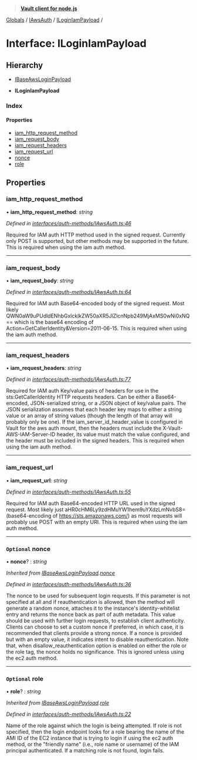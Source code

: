 > **[Vault client for node.js](../README.md)**

[Globals](../globals.md) / [IAwsAuth](../modules/iawsauth.md) / [ILoginIamPayload](iawsauth.iloginiampayload.md) /

# Interface: ILoginIamPayload

## Hierarchy

  * [IBaseAwsLoginPayload](iawsauth.ibaseawsloginpayload.md)

  * **ILoginIamPayload**

### Index

#### Properties

* [iam_http_request_method](iawsauth.iloginiampayload.md#iam_http_request_method)
* [iam_request_body](iawsauth.iloginiampayload.md#iam_request_body)
* [iam_request_headers](iawsauth.iloginiampayload.md#iam_request_headers)
* [iam_request_url](iawsauth.iloginiampayload.md#iam_request_url)
* [nonce](iawsauth.iloginiampayload.md#optional-nonce)
* [role](iawsauth.iloginiampayload.md#optional-role)

## Properties

###  iam_http_request_method

• **iam_http_request_method**: *string*

*Defined in [interfaces/auth-methods/IAwsAuth.ts:46](https://github.com/theogravity/vault-tacular/blob/27041c7/src/interfaces/auth-methods/IAwsAuth.ts#L46)*

Required for IAM auth
HTTP method used in the signed request. Currently only POST is supported,
but other methods may be supported in the future. This is required when
using the iam auth method.

___

###  iam_request_body

• **iam_request_body**: *string*

*Defined in [interfaces/auth-methods/IAwsAuth.ts:64](https://github.com/theogravity/vault-tacular/blob/27041c7/src/interfaces/auth-methods/IAwsAuth.ts#L64)*

Required for IAM auth
Base64-encoded body of the signed request.
Most likely QWN0aW9uPUdldENhbGxlcklkZW50aXR5JlZlcnNpb249MjAxMS0wNi0xNQ==
which is the base64 encoding of Action=GetCallerIdentity&Version=2011-06-15.
This is required when using the iam auth method.

___

###  iam_request_headers

• **iam_request_headers**: *string*

*Defined in [interfaces/auth-methods/IAwsAuth.ts:77](https://github.com/theogravity/vault-tacular/blob/27041c7/src/interfaces/auth-methods/IAwsAuth.ts#L77)*

Required for IAM auth
Key/value pairs of headers for use in the sts:GetCallerIdentity HTTP requests headers.
Can be either a Base64-encoded, JSON-serialized string, or a JSON object of key/value pairs.
The JSON serialization assumes that each header key maps to either a string value or an array
of string values (though the length of that array will probably only be one).
If the iam_server_id_header_value is configured in Vault for the aws auth mount,
then the headers must include the X-Vault-AWS-IAM-Server-ID header, its value must match
the value configured, and the header must be included in the signed headers.
This is required when using the iam auth method.

___

###  iam_request_url

• **iam_request_url**: *string*

*Defined in [interfaces/auth-methods/IAwsAuth.ts:55](https://github.com/theogravity/vault-tacular/blob/27041c7/src/interfaces/auth-methods/IAwsAuth.ts#L55)*

Required for IAM auth
Base64-encoded HTTP URL used in the signed request. Most likely just
aHR0cHM6Ly9zdHMuYW1hem9uYXdzLmNvbS8= (base64-encoding of https://sts.amazonaws.com/)
as most requests will probably use POST with an empty URI. This is required when
using the iam auth method.

___

### `Optional` nonce

• **nonce**? : *string*

*Inherited from [IBaseAwsLoginPayload](iawsauth.ibaseawsloginpayload.md).[nonce](iawsauth.ibaseawsloginpayload.md#optional-nonce)*

*Defined in [interfaces/auth-methods/IAwsAuth.ts:36](https://github.com/theogravity/vault-tacular/blob/27041c7/src/interfaces/auth-methods/IAwsAuth.ts#L36)*

The nonce to be used for subsequent login requests. If this parameter is not specified
at all and if reauthentication is allowed, then the method will generate a random nonce,
attaches it to the instance's identity-whitelist entry and returns the nonce back as part of
auth metadata. This value should be used with further login requests, to establish client
authenticity. Clients can choose to set a custom nonce if preferred, in which case,
it is recommended that clients provide a strong nonce. If a nonce is provided
but with an empty value, it indicates intent to disable reauthentication.
Note that, when disallow_reauthentication option is enabled on either
the role or the role tag, the nonce holds no significance. This is ignored unless
using the ec2 auth method.

___

### `Optional` role

• **role**? : *string*

*Inherited from [IBaseAwsLoginPayload](iawsauth.ibaseawsloginpayload.md).[role](iawsauth.ibaseawsloginpayload.md#optional-role)*

*Defined in [interfaces/auth-methods/IAwsAuth.ts:22](https://github.com/theogravity/vault-tacular/blob/27041c7/src/interfaces/auth-methods/IAwsAuth.ts#L22)*

Name of the role against which the login is being attempted. If role is not specified, then
the login endpoint looks for a role bearing the name of the AMI ID of the EC2 instance that
is trying to login if using the ec2 auth method, or the "friendly name"
(i.e., role name or username) of the IAM principal authenticated. If a matching role is not
found, login fails.